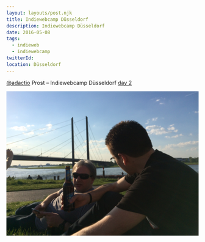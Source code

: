 ```yaml
---
layout: layouts/post.njk
title: Indiewebcamp Düsseldorf
description: Indiewebcamp Düsseldorf
date: 2016-05-08
tags:
  - indieweb
  - indiewebcamp
twitterId:
location: Düsseldorf
---
```

[@adactio](https://adactio.com/notes/10613) Prost – Indiewebcamp Düsseldorf [day 2](https://www.webrocker.de/2016/05/08/indiewebcamp-duesseldorf-day-2/)

![Indiewebcamp Düsseldorf](/img/posts/20160507_dd.jpg)

